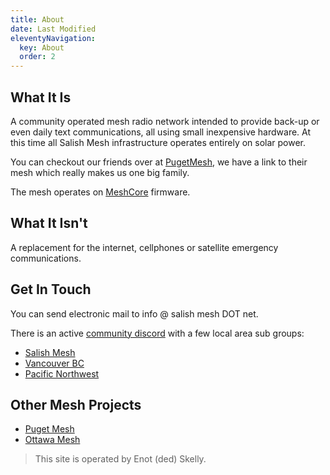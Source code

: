 ```yaml
---
title: About
date: Last Modified
eleventyNavigation:
  key: About
  order: 2
---
```


## What It Is

A community operated mesh radio network intended to provide back-up or even daily text communications, all using small inexpensive hardware. At this time all Salish Mesh infrastructure operates entirely on solar power.

You can checkout our friends over at [PugetMesh](https://pugetmesh.org/), we have a link to their mesh which really makes us one big family.

The mesh operates on [MeshCore](https://meshcore.co.uk/) firmware.

## What It Isn't

A replacement for the internet, cellphones or satellite emergency communications.

## Get In Touch

<a name="reach-out"></a>
You can send electronic mail to info @ salish mesh DOT net.

There is an active [community discord](https://discord.gg/meshcore) with a few local area sub groups:

- [Salish Mesh](https://discord.com/channels/1343693475589263471/1362936867770732634)
- [Vancouver BC](https://discord.com/channels/1343693475589263471/1375027971446013982)
- [Pacific Northwest](https://discord.com/channels/1343693475589263471/1343714078748708976)

## Other Mesh Projects
- [Puget Mesh](https://pugetmesh.org)
- [Ottawa Mesh](https://ottawamesh.ca)

> This site is operated by Enot (ded) Skelly.
